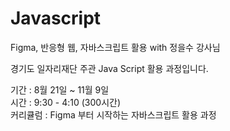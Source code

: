 # Javascript
Figma, 반응형 웹, 자바스크립트 활용  with 정을수 강사님 <br>

경기도 일자리재단 주관 Java Script 활용 과정입니다.<br>

기간 : 8월 21일 ~ 11월 9일 <br>
시간 : 9:30 - 4:10 (300시간) <br>
커리큘럼 : Figma 부터 시작하는 자바스크립트 활용 과정 <br>


